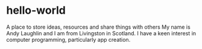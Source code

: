 # hello-world
A place to store ideas, resources and share things with others
My name is Andy Laughlin and I am from Livingston in Scotland. I have a keen interest in computer programming, particularly app creation.
